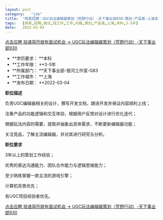 ```yaml
---
layout:	post
category:	"job"
title:	"网易招聘：UGC玩法编辑器策划（荒野行动）-天下事业部930-策划-产品类-上海本科3-5年"
tags:	[网易,招聘,面试,找工作,工作,内推,策划,产品类,上海,本科,3-5年]
date:	2022-03-04
---
```


[点击应聘 投递简历就有面试机会 ->  UGC玩法编辑器策划（荒野行动）-天下事业部930](http://mobile.bole.netease.com/bole/boleDetail?id=38537&employeeId=346f03c3cda5f04c&key=all)



- **学历要求： **本科
- **工作年限： **3-5年
- **所属部门： **天下事业部-银河工作室-G83
- **工作城市： **上海
- **发布日期： **2022-03-04



**职位描述**

负责UGC编辑器相关的设计，撰写开发文档，跟进开发并保证内容顺利上线；

注重产品的功能逻辑和交互体验，根据用户反馈对设计进行优化迭代；

根据玩法内容的需要，提取并抽象出具体需求，不断更新编辑器功能；

关注竞品，了解主流编辑器，并对其进行研究与分析。





**职位要求**

3年以上的策划工作经验；

优秀的表达沟通能力、团队合作能力与逻辑思维能力；

至少熟练掌握一款主流的游戏引擎；

计算机背景优先；

有UGC项目经验者优先。



[点击应聘 投递简历就有面试机会 ->  UGC玩法编辑器策划（荒野行动）-天下事业部930](http://mobile.bole.netease.com/bole/boleDetail?id=38537&employeeId=346f03c3cda5f04c&key=all)